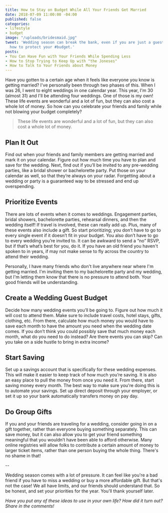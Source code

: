 ```yaml
---
title: How to Stay on Budget While All Your Friends Get Married
date: 2018-07-09 11:00:00 -04:00
published: false
categories:
- lifestyle
- budget
image: "/uploads/bridesmaid.jpg"
tweet: 'Wedding season can break the bank, even if you are just a guest. So here''s
  how to protect your #budget.'
posts:
- You Can Have Fun with Your Friends While Spending Less
- How to Stop Trying to Keep Up with "the Joneses"
- How to Talk to Your Friends about Money
---
```


Have you gotten to a certain age when it feels like everyone you know is getting married? I've personally been through two phases of this. When I was 26, I went to eight weddings in one calendar year. This year, I'm 30 (almost 31) and I'll be attending four weddings. One of those is my own! These life events are wonderful and a lot of fun, but they can also cost a whole lot of money. So how can you celebrate your friends and family while not blowing your budget completely?

> These life events are wonderful and a lot of fun, but they can also cost a whole lot of money.

## Plan It Out

Find out when your friends and family members are getting married and mark it on your calendar. Figure out how much time you have to plan and save for the wedding. Next, find out if you’ll be invited to any pre-wedding parties, like a bridal shower or bachelorette party. Put those on your calendar as well, so that they’re always on your radar. Forgetting about a wedding or party is a guaranteed way to be stressed and end up overspending.

## Prioritize Events

There are lots of events when it comes to weddings. Engagement parties, bridal showers, bachelorette parties, rehearsal dinners, and then the wedding itself! If travel is involved, these can really add up. Plus, many of these events also include a gift. So start prioritizing; you don’t have to go to every single event if it doesn’t fit in your budget. You also don’t have to go to every wedding you’re invited to. It can be awkward to send a “no” RSVP, but if that’s what’s best for you, do it. If you have an old friend you haven't spoken to in years, if may not make sense to fly across the country to attend their wedding.

Personally, I have many friends who don't live anywhere near where I'm getting married. I'm inviting them to my bachelorette party and my wedding, but I'm letting them know that there is no pressure to attend both. Your good friends will be understanding.

## Create a Wedding Guest Budget

Decide how many wedding events you’ll be going to. Figure out how much it will cost to attend them. Make sure to include travel costs, hotel stays, gifts, clothing, etc. From there, calculate how much money you would have to save each month to have the amount you need when the wedding date comes. If you don’t think you could possibly save that much money each month, what do you need to do instead? Are there events you can skip? Can you take on a side hustle to bring in extra income?

## Start Saving

Set up a savings account that is specifically for these wedding expenses. This will make it easier to keep track of how much you’re saving. It is also an easy place to pull the money from once you need it. From there, start saving money every month. The best way to make sure you're doing this is to automate your savings. Set up direct deposit through your employer, or set it up so your bank automatically transfers money on pay day.

## Do Group Gifts

If you and your friends are traveling for a wedding, consider going in on a gift together, rather than everyone buying something separately. This can save money, but it can also allow you to get your friend something meaningful that you wouldn’t have been able to afford otherwise. Many online registries will allow folks to contribute a certain amount of money to larger ticket items, rather than one person buying the whole thing. There's no shame in that!

--

Wedding season comes with a lot of pressure. It can feel like you're a bad friend if you have to miss a wedding or buy a more affordable gift. But that's not the case! We all have limits, and our friends should understand that. So be honest, and set your priorities for the year. You'll thank yourself later.

*Have you put any of these ideas to use in your own life? How did it turn out? Share in the comments!*